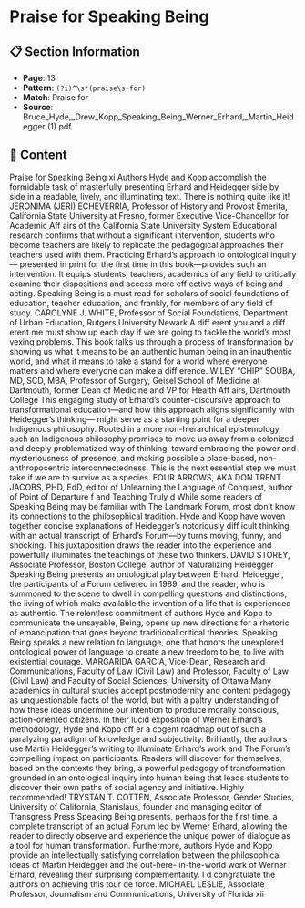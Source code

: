 # Praise for Speaking Being

## 📋 Section Information

- **Page**: 13
- **Pattern**: `(?i)^\s*(praise\s+for)`
- **Match**: Praise for
- **Source**: Bruce_Hyde,_Drew_Kopp_Speaking_Being_Werner_Erhard,_Martin_Heidegger (1).pdf

## 📄 Content

Praise for Speaking Being
xi
Authors Hyde and Kopp accomplish the formidable task of masterfully presenting
Erhard and Heidegger side by side in a readable, lively, and illuminating text. There
is nothing quite like it!
JERONIMA (JERI) ECHEVERRIA, Professor of History and Provost Emerita, California
State University at Fresno, former Executive Vice-Chancellor for Academic Aff airs of
the California State University System
Educational research confirms that without a significant intervention, students
who become teachers are likely to replicate the pedagogical approaches their
teachers used with them. Practicing Erhard’s approach to ontological inquiry—
presented in print for the first time in this book—provides such an intervention.
It equips students, teachers, academics of any field to critically examine their
dispositions and access more eff ective ways of being and acting. Speaking Being is
a must read for scholars of social foundations of education, teacher education, and
frankly, for members of any field of study.
CAROLYNE J. WHITE, Professor of Social Foundations, Department of Urban
Education, Rutgers University Newark
A diff erent you and a diff erent me must show up each day if we are going to
tackle the world’s most vexing problems. This book talks us through a process of
transformation by showing us what it means to be an authentic human being in an
inauthentic world, and what it means to take a stand for a world where everyone
matters and where everyone can make a diff erence.
WILEY “CHIP” SOUBA, MD, SCD, MBA, Professor of Surgery, Geisel School
of Medicine at Dartmouth, former Dean of Medicine and VP for Health Aff airs,
Dartmouth College
This engaging study of Erhard’s counter-discursive approach to transformational
education—and how this approach aligns significantly with Heidegger’s thinking—
might serve as a starting point for a deeper Indigenous philosophy. Rooted in a
more non-hierarchical epistemology, such an Indigenous philosophy promises to
move us away from a colonized and deeply problematized way of thinking, toward
embracing the power and mysteriousness of presence, and making possible a
place-based, non-anthropocentric interconnectedness. This is the next essential
step we must take if we are to survive as a species.
FOUR ARROWS, AKA DON TRENT JACOBS, PHD, EdD, editor of Unlearning the
Language of Conquest, author of Point of Departure
f
and Teaching Truly
d
While some readers of Speaking Being may be familiar with The Landmark Forum,
most don’t know its connections to the philosophical tradition. Hyde and Kopp
have woven together concise explanations of Heidegger’s notoriously diff icult
thinking with an actual transcript of Erhard’s Forum—by turns moving, funny, and
shocking. This juxtaposition draws the reader into the experience and powerfully
illuminates the teachings of these two thinkers.
DAVID STOREY, Associate Professor, Boston College, author of
Naturalizing Heidegger
Speaking Being presents an ontological play between Erhard, Heidegger, the
participants of a Forum delivered in 1989, and the reader, who is summoned to
the scene to dwell in compelling questions and distinctions, the living of which
make available the invention of a life that is experienced as authentic. The
relentless commitment of authors Hyde and Kopp to communicate the unsayable,
Being, opens up new directions for a rhetoric of emancipation that goes beyond
traditional critical theories. Speaking Being speaks a new relation to language, one
that honors the unexplored ontological power of language to create a new freedom
to be, to live with existential courage.
MARGARIDA GARCIA, Vice-Dean, Research and Communications, Faculty of Law
(Civil Law) and Professor, Faculty of Law (Civil Law) and Faculty of Social Sciences,
University of Ottawa
Many academics in cultural studies accept postmodernity and content pedagogy
as unquestionable facts of the world, but with a paltry understanding of how these
ideas undermine our intention to produce morally conscious, action-oriented
citizens. In their lucid exposition of Werner Erhard’s methodology, Hyde and Kopp
off er a cogent roadmap out of such a paralyzing paradigm of knowledge and
subjectivity. Brilliantly, the authors use Martin Heidegger’s writing to illuminate
Erhard’s work and The Forum’s compelling impact on participants. Readers will
discover for themselves, based on the contexts they bring, a powerful pedagogy
of transformation grounded in an ontological inquiry into human being that
leads students to discover their own paths of social agency and initiative. Highly
recommended!
TRYSTAN T. COTTEN, Associate Professor, Gender Studies, University of California,
Stanislaus, founder and managing editor of Transgress Press
Speaking Being presents, perhaps for the first time, a complete transcript of an
actual Forum led by Werner Erhard, allowing the reader to directly observe and
experience the unique power of dialogue as a tool for human transformation.
Furthermore, authors Hyde and Kopp provide an intellectually satisfying
correlation between the philosophical ideas of Martin Heidegger and the out-here-
in-the-world work of Werner Erhard, revealing their surprising complementarity. I
d
congratulate the authors on achieving this tour de force.
MICHAEL LESLIE, Associate Professor, Journalism and Communications,
University of Florida
xii